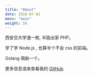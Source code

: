```yaml
---
title: "About"
date: 2018-07-02
menu: "main"
weight: 50
---
```


西安交大学渣一枚, 半路出家 PHP。

学了学 Node.js , 也算半个不会 css 的前端。

Golang 萌新一个。

更多信息请来查看我的 [GitHub](https://github.com/zcong1993).
